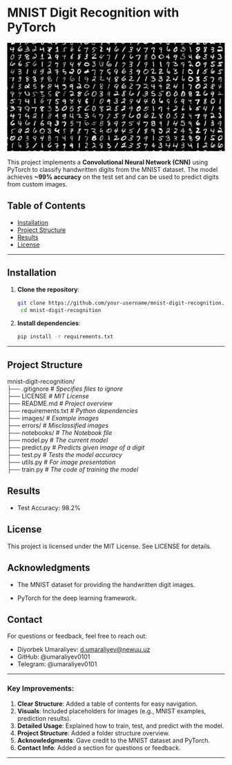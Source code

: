 # MNIST Digit Recognition with PyTorch

![MNIST Example](images/mnist_example.png)

This project implements a **Convolutional Neural Network (CNN)** using PyTorch to classify handwritten digits from the MNIST dataset. The model achieves **~99% accuracy** on the test set and can be used to predict digits from custom images.

## Table of Contents
- [Installation](#installation)
- [Project Structure](#project-structure)
- [Results](#results)
- [License](#license)

---

## Installation

1. **Clone the repository**:
   ```bash
   git clone https://github.com/your-username/mnist-digit-recognition.git
    cd mnist-digit-recognition

2. **Install dependencies**:

    ```bash
    pip install -r requirements.txt

---

## Project Structure

mnist-digit-recognition/ \
├── .gitignore           #       _Specifies files to ignore_\
├── LICENSE              #       _MIT License_\
├── README.md            #       _Project overview_\
├── requirements.txt     #       _Python dependencies_\
├── images/              #       _Example images_\
├── errors/              #       _Misclassified images_\
├── notebooks/           #       _The Notebook file_\
├── model.py             #       _The current model_\
├── predict.py           #       _Predicts given image of a digit_\
├── test.py              #       _Tests the model accuracy_\
├── utils.py             #       _For image presentation_\
├── train.py             #       _The code of training the model_

## Results

 - Test Accuracy: 98.2%

## License

This project is licensed under the MIT License. See LICENSE for details.

## Acknowledgments

 - The MNIST dataset for providing the handwritten digit images.

 - PyTorch for the deep learning framework.

## Contact

For questions or feedback, feel free to reach out:

 - Diyorbek Umaraliyev: d.umaraliyev@newuu.uz
 - GitHub: @umaraliyev0101
 - Telegram: @umaraliyev0101

---

### **Key Improvements**:
1. **Clear Structure**: Added a table of contents for easy navigation.
2. **Visuals**: Included placeholders for images (e.g., MNIST examples, prediction results).
3. **Detailed Usage**: Explained how to train, test, and predict with the model.
4. **Project Structure**: Added a folder structure overview.
5. **Acknowledgments**: Gave credit to the MNIST dataset and PyTorch.
6. **Contact Info**: Added a section for questions or feedback.

---
